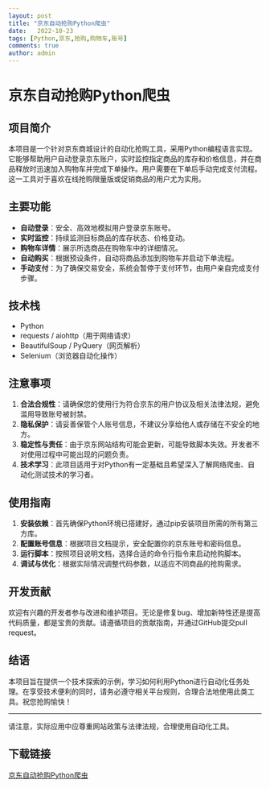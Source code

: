 ```yaml
---
layout: post
title: "京东自动抢购Python爬虫"
date:   2022-10-23
tags: [Python,京东,抢购,购物车,账号]
comments: true
author: admin
---
```

# 京东自动抢购Python爬虫

## 项目简介

本项目是一个针对京东商城设计的自动化抢购工具，采用Python编程语言实现。它能够帮助用户自动登录京东账户，实时监控指定商品的库存和价格信息，并在商品释放时迅速加入购物车并完成下单操作。用户需要在下单后手动完成支付流程。这一工具对于喜欢在线抢购限量版或促销商品的用户尤为实用。

## 主要功能

- **自动登录**：安全、高效地模拟用户登录京东账号。
- **实时监控**：持续监测目标商品的库存状态、价格变动。
- **购物车详情**：展示所选商品在购物车中的详细情况。
- **自动购买**：根据预设条件，自动将商品添加到购物车并启动下单流程。
- **手动支付**：为了确保交易安全，系统会暂停于支付环节，由用户亲自完成支付步骤。

## 技术栈

- Python
- requests / aiohttp（用于网络请求）
- BeautifulSoup / PyQuery（网页解析）
- Selenium（浏览器自动化操作）

## 注意事项

1. **合法合规性**：请确保您的使用行为符合京东的用户协议及相关法律法规，避免滥用导致账号被封禁。
2. **隐私保护**：请妥善保管个人账号信息，不建议分享给他人或存储在不安全的地方。
3. **稳定性与责任**：由于京东网站结构可能会更新，可能导致脚本失效。开发者不对使用过程中可能出现的问题负责。
4. **技术学习**：此项目适用于对Python有一定基础且希望深入了解网络爬虫、自动化测试技术的学习者。

## 使用指南

1. **安装依赖**：首先确保Python环境已搭建好，通过pip安装项目所需的所有第三方库。
2. **配置账号信息**：根据项目文档提示，安全配置你的京东账号和密码信息。
3. **运行脚本**：按照项目说明文档，选择合适的命令行指令来启动抢购脚本。
4. **调试与优化**：根据实际情况调整代码参数，以适应不同商品的抢购需求。

## 开发贡献

欢迎有兴趣的开发者参与改进和维护项目。无论是修复bug、增加新特性还是提高代码质量，都是宝贵的贡献。请遵循项目的贡献指南，并通过GitHub提交pull request。

## 结语

本项目旨在提供一个技术探索的示例，学习如何利用Python进行自动化任务处理。在享受技术便利的同时，请务必遵守相关平台规则，合理合法地使用此类工具。祝您抢购愉快！

---

请注意，实际应用中应尊重网站政策与法律法规，合理使用自动化工具。

## 下载链接

[京东自动抢购Python爬虫](https://pan.quark.cn/s/b04a408503fd)